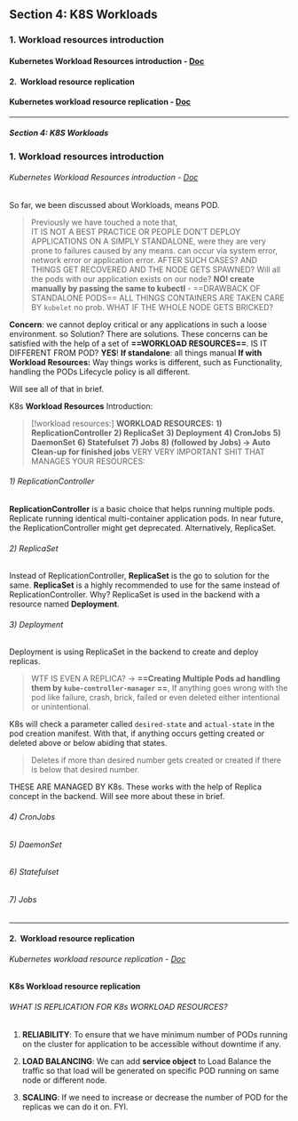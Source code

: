 ## Section 4: K8S Workloads
### 1. Workload resources introduction
#### Kubernetes Workload Resources introduction - [Doc](obsidian://open?vault=tutorialHell&file=Orchestration%2Fk8engineers.com%2FKubernetes-Deep-Dive%2Foffl-raw-docs%2Fkubernetes%20deepdive%2Fsection4-workloads%2F1.%20Kubernetes%20Workload%20Resources%20introduction.docx)
#### 2.  Workload resource replication
#### Kubernetes workload resource replication - [Doc](obsidian://open?vault=tutorialHell&file=Orchestration%2Fk8engineers.com%2FKubernetes-Deep-Dive%2Foffl-raw-docs%2Fkubernetes%20deepdive%2Fsection4-workloads%2F2.%20Kubernetes%20workload%20resource%20repliaction.docx)
---
##### Section 4: K8S Workloads
### 1. Workload resources introduction
###### Kubernetes Workload Resources introduction - [Doc](obsidian://open?vault=tutorialHell&file=Orchestration%2Fk8engineers.com%2FKubernetes-Deep-Dive%2Foffl-raw-docs%2Fkubernetes%20deepdive%2Fsection4-workloads%2F1.%20Kubernetes%20Workload%20Resources%20introduction.docx)
So far, we been discussed about Workloads, means POD. 
>Previously  we have touched a note that,  
>IT IS NOT A BEST PRACTICE OR PEOPLE DON'T DEPLOY APPLICATIONS ON A SIMPLY STANDALONE, were they are very prone to failures caused by any means. can occur via system error, network error or application error.
AFTER SUCH CASES? AND THINGS GET RECOVERED AND THE NODE GETS SPAWNED? Will all the pods with our application exists on our node?
**NO! create manually by passing the same to kubectl** -
==DRAWBACK OF STANDALONE PODS== ALL THINGS CONTAINERS ARE TAKEN CARE BY `kubelet` no prob. WHAT IF THE WHOLE NODE GETS BRICKED?

**Concern**: we cannot deploy critical or any applications in such a loose environment.
so Solution? There are solutions. These concerns can be satisfied with the help of a set of 
**==WORKLOAD RESOURCES==**. IS IT DIFFERENT FROM POD? **YES**!
**If standalone**: all things manual
**If with Workload Resources:** 
Way things works is different, such as Functionality, handling the PODs Lifecycle policy is all different.

Will see all of that in brief.

K8s **Workload Resources** Introduction:
> [!workload resources:] **WORKLOAD RESOURCES:**
> **1) ReplicationController** 
> **2) ReplicaSet**
> **3) Deployment**
> **4) CronJobs**
> **5) DaemonSet**
> **6) Statefulset**
> **7) Jobs**
> **8) (followed by Jobs) -> Auto Clean-up for finished jobs**
VERY VERY IMPORTANT SHIT THAT MANAGES YOUR RESOURCES:

###### 1) ReplicationController 
 **ReplicationController** is a basic choice that helps running multiple pods.  Replicate running identical multi-container application pods. 
In near future, the ReplicationController might get deprecated. Alternatively, ReplicaSet.

###### 2) ReplicaSet
Instead of ReplicationController, **ReplicaSet** is the go to solution for the same. **ReplicaSet** is a highly recommended to use for the same instead of ReplicationController.  Why?
ReplicaSet is used in the backend with a resource named **Deployment**.

###### 3) Deployment
 Deployment is using ReplicaSet in the backend to create and deploy replicas. 
 > WTF IS EVEN A REPLICA? -> **==Creating Multiple Pods ad handling them by `kube-controller-manager` ==**, If anything goes wrong with the pod like failure, crash, brick, failed or even deleted either intentional or unintentional. 
 
 K8s will check a parameter called `desired-state` and `actual-state` in the pod creation manifest. With that, if anything occurs getting created or deleted above or below abiding that states. 
> Deletes if more than desired number gets created or created if there is below that desired number.

THESE ARE MANAGED BY K8s. These works with the help of Replica concept in the backend. Will see more about these in brief.

###### 4) CronJobs
 

###### 5) DaemonSet


###### 6) Statefulset


###### 7) Jobs



---
#### 2.  Workload resource replication
###### Kubernetes workload resource replication - [Doc](obsidian://open?vault=tutorialHell&file=Orchestration%2Fk8engineers.com%2FKubernetes-Deep-Dive%2Foffl-raw-docs%2Fkubernetes%20deepdive%2Fsection4-workloads%2F2.%20Kubernetes%20workload%20resource%20repliaction.docx)

**K8s Workload resource replication**

###### WHAT IS REPLICATION FOR K8s WORKLOAD RESOURCES?
1) **RELIABILITY**:
To ensure that we have minimum number of PODs running on the cluster for application to be accessible without downtime if any.

2) **LOAD BALANCING**:
We can add **service object** to Load Balance the traffic so that load will be generated on specific POD running on same node or different node.

3) **SCALING**:
If we need to increase or decrease the number of POD for the replicas we can do it on. FYI. 